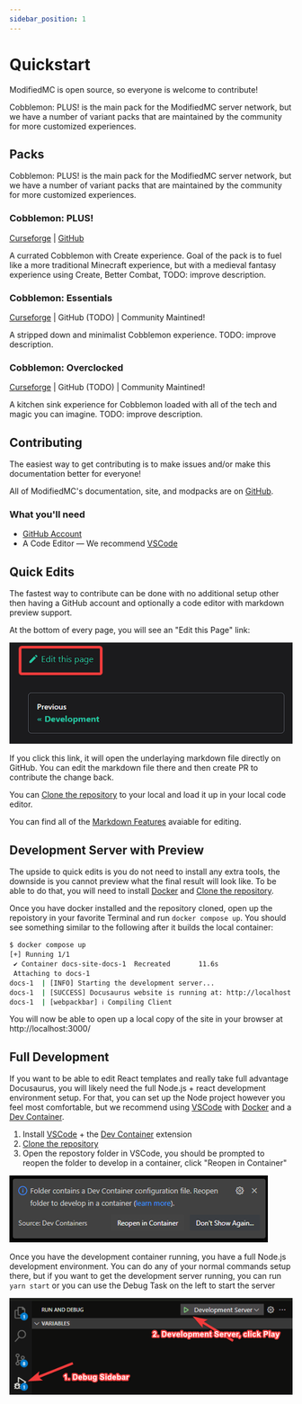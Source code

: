 ```yaml
---
sidebar_position: 1
---
```


# Quickstart

ModifiedMC is open source, so everyone is welcome to contribute!

Cobblemon: PLUS! is the main pack for the ModifiedMC server network, but we have a number of variant packs that are maintained by the community for more customized experiences.

## Packs

Cobblemon: PLUS! is the main pack for the ModifiedMC server network, but we have a number of variant packs that are maintained by the community for more customized experiences.

### Cobblemon: PLUS!

[Curseforge](https://www.curseforge.com/minecraft/modpacks/modified-cobblemon-plus) | [GitHub](https://github.com/ModifiedMC/Cobblemon_Plus)

A currated Cobblemon with Create experience. Goal of the pack is to fuel like a more traditional Minecraft experience, but with a medieval fantasy experience using Create, Better Combat, TODO: improve description.

### Cobblemon: Essentials

[Curseforge](https://www.curseforge.com/minecraft/modpacks/modified-cobblemon) | GitHub (TODO) | Community Maintined!

A stripped down and minimalist Cobblemon experience. TODO: improve description.

### Cobblemon: Overclocked

[Curseforge](https://www.curseforge.com/minecraft/modpacks/modified-cobblemon) | GitHub (TODO) | Community Maintined!

A kitchen sink experience for Cobblemon loaded with all of the tech and magic you can imagine. TODO: improve description.

## Contributing

The easiest way to get contributing is to make issues and/or make this documentation better for everyone!

All of ModifiedMC's documentation, site, and modpacks are on [GitHub](https://docs.github.com/en/get-started/start-your-journey/about-github-and-git).

### What you'll need

- [GitHub Account](https://docs.github.com/en/get-started/start-your-journey/creating-an-account-on-github)
- A Code Editor — We recommend [VSCode](https://code.visualstudio.com/)

## Quick Edits

The fastest way to contribute can be done with no additional setup other then having a GitHub account and optionally a code editor with markdown preview support.

At the bottom of every page, you will see an "Edit this Page" link:

![Edit this Page](./img/edit-page.png)

If you click this link, it will open the underlaying markdown file directly on GitHub. You can edit the markdown file there and then create PR to contribute the change back.

You can [Clone the repository](https://docs.github.com/en/repositories/creating-and-managing-repositories/cloning-a-repository) to your local and load it up in your local code editor.

You can find all of the [Markdown Features](https://docusaurus.io/docs/markdown-features) avaiable for editing.

## Development Server with Preview

The upside to quick edits is you do not need to install any extra tools, the downside is you cannot preview what the final result will look like. To be able to do that, you will need to install [Docker](https://docs.docker.com/get-started/get-docker/) and [Clone the repository](https://docs.github.com/en/repositories/creating-and-managing-repositories/cloning-a-repository).

Once you have docker installed and the repository cloned, open up the repoistory in your favorite Terminal and run `docker compose up`. You should see something similar to the following after it builds the local container:

```bash
$ docker compose up
[+] Running 1/1
 ✔ Container docs-site-docs-1  Recreated       11.6s
 Attaching to docs-1
docs-1  | [INFO] Starting the development server...
docs-1  | [SUCCESS] Docusaurus website is running at: http://localhost:3000/
docs-1  | [webpackbar] ℹ Compiling Client
```

You will now be able to open up a local copy of the site in your browser at http://localhost:3000/

## Full Development

If you want to be able to edit React templates and really take full advantage Docusaurus, you will likely need the full Node.js + react development environment setup. For that, you can set up the Node project however you feel most comfortable, but we recommend using [VSCode](https://code.visualstudio.com/) with [Docker](https://docs.docker.com/get-started/get-docker/) and a [Dev Container](https://marketplace.visualstudio.com/items?itemName=ms-vscode-remote.remote-containers).

1. Install [VSCode](https://code.visualstudio.com/) + the [Dev Container](https://marketplace.visualstudio.com/items?itemName=ms-vscode-remote.remote-containers) extension
2. [Clone the repository](https://docs.github.com/en/repositories/creating-and-managing-repositories/cloning-a-repository)
3. Open the repostory folder in VSCode, you should be prompted to reopen the folder to develop in a container, click "Reopen in Container"

![Reopen in Container](./img/reopen-in-container.png)

Once you have the development container running, you have a full Node.js development environment. You can do any of your normal commands setup there, but if you want to get the development server running, you can run `yarn start` or you can use the Debug Task on the left to start the server

![Debug Server](./img/debug-server.png)
